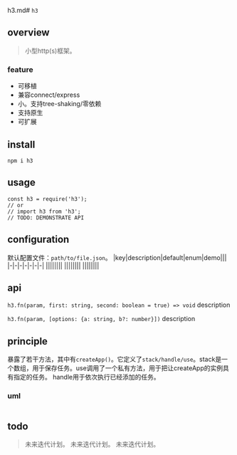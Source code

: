h3.md# `h3`

## overview
> 小型http(s)框架。

### feature
- 可移植
- 兼容connect/express
- 小。支持tree-shaking/零依赖
- 支持原生
- 可扩展

## install
`npm i h3`

## usage
```
const h3 = require('h3');
// or
// import h3 from 'h3';
// TODO: DEMONSTRATE API
```

## configuration
默认配置文件：`path/to/file.json`。
|key|description|default|enum|demo|||
|-|-|-|-|-|-|-|
||||||||
||||||||
||||||||
## api
`h3.fn(param, first: string, second: boolean = true) => void`
description

`h3.fn(param, [options: {a: string, b?: number}])`
description

## principle
暴露了若干方法，其中有`createApp()`。它定义了`stack/handle/use`。stack是一个数组，用于保存任务。use调用了一个私有方法，用于把让createApp的实例具有指定的任务。 handle用于依次执行已经添加的任务。

### uml
```
```

## todo
> 未来迭代计划。
> 未来迭代计划。
> 未来迭代计划。